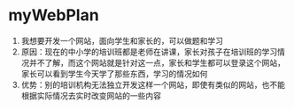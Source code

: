# myWebPlan
1. 我想要开发一个网站，面向学生和家长的，可以做题和学习
2. 原因：现在的中小学的培训班都是老师在讲课，家长对孩子在培训班的学习情况并不了解，而这个网站就是针对这一点，家长和学生都可以登录这个网站，家长可以看到学生今天学了那些东西，学习的情况如何
3. 优势：别的培训机构无法独立开发这样一个网站，即使有类似的网站，也不能根据实际情况去实时改变网站的一些内容